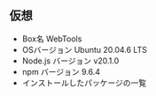 
## 仮想
* Box名 WebTools
* OSバージョン Ubuntu 20.04.6 LTS 
* Node.js バージョン v20.1.0
* npm バージョン 9.6.4
* インストールしたパッケージの一覧

